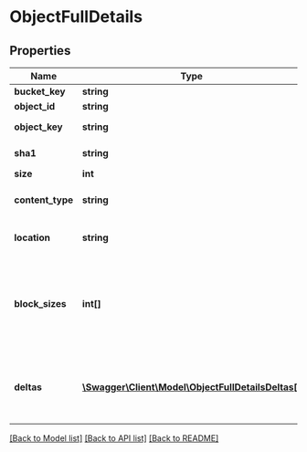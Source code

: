 # ObjectFullDetails

## Properties
Name | Type | Description | Notes
------------ | ------------- | ------------- | -------------
**bucket_key** | **string** | Bucket key | [optional] 
**object_id** | **string** | Object URN | [optional] 
**object_key** | **string** | Object name | [optional] 
**sha1** | **string** | Object SHA1 | [optional] 
**size** | **int** | Object size | [optional] 
**content_type** | **string** | Object content-type | [optional] 
**location** | **string** | URL to download the object | [optional] 
**block_sizes** | **int[]** | For delta-encoding. Represents whether a signature exists at a specific block size | [optional] 
**deltas** | [**\Swagger\Client\Model\ObjectFullDetailsDeltas[]**](ObjectFullDetailsDeltas.md) | Patch files available for download related to this object | [optional] 

[[Back to Model list]](../README.md#documentation-for-models) [[Back to API list]](../README.md#documentation-for-api-endpoints) [[Back to README]](../README.md)


